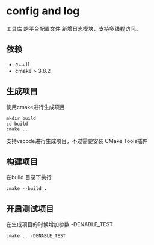 # config and log
工具库
跨平台配置文件
新增日志模块，支持多线程访问。

## 依赖
- c++11
- cmake > 3.8.2
## 生成项目
使用cmake进行生成项目
```
mkdir build
cd build
cmake ..
```
支持vscode进行生成项目，不过需要安装  CMake Tools插件
## 构建项目
在build 目录下执行
```
cmake --build .
```
## 开启测试项目
在生成项目的时候增加参数 -DENABLE_TEST
```
cmake .. -DENABLE_TEST
```
